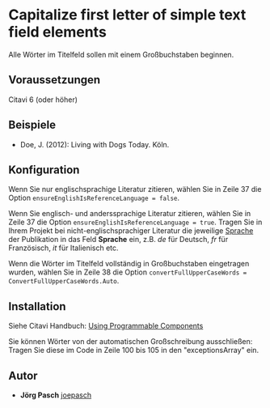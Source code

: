# Capitalize first letter of simple text field elements
Alle Wörter im Titelfeld sollen mit einem Großbuchstaben beginnen.

## Voraussetzungen
Citavi 6 (oder höher)

## Beispiele

- Doe, J. (2012): Living with Dogs Today. Köln.

## Konfiguration
Wenn Sie nur englischsprachige Literatur zitieren, wählen Sie in Zeile 37 die Option `ensureEnglishIsReferenceLanguage = false`. 

Wenn Sie englisch- und anderssprachige Literatur zitieren, wählen Sie in Zeile 37 die Option `ensureEnglishIsReferenceLanguage = true`. Tragen Sie in Ihrem Projekt bei nicht-englischsprachiger Literatur die jeweilige [Sprache](https://en.wikipedia.org/wiki/List_of_ISO_639-1_codes) der Publikation in das Feld **Sprache** ein, z.B. *de* für Deutsch, *fr* für Französisch, *it* für Italienisch etc.

Wenn die Wörter im Titelfeld vollständig in Großbuchstaben eingetragen wurden, wählen Sie in Zeile 38 die Option `convertFullUpperCaseWords = ConvertFullUpperCaseWords.Auto`.

## Installation
Siehe Citavi Handbuch: [Using Programmable Components](https://www.citavi.com/programmable_components)

Sie können Wörter von der automatischen Großschreibung ausschließen: Tragen Sie diese im Code in Zeile 100 bis 105 in den "exceptionsArray" ein.

## Autor
* **Jörg Pasch** [joepasch](https://github.com/joepasch)

